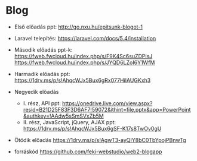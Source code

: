 # Blog

- Első előadás ppt: 
http://go.nxu.hu/epitsunk-blogot-1
- Laravel telepítés: 
https://laravel.com/docs/5.4/installation
- Második előadás ppt-k:
https://fweb.fwcloud.hu/index.php/s/F9K4Sc6suZDPisJ
https://fweb.fwcloud.hu/index.php/s/JYQD6LZoI6Y1WfM

- Harmadik előadás ppt: 
https://1drv.ms/p/s!AhqcWJx5Bux6gRx077HiIAUGKxh3

- Negyedik előadás
   - I. rész, API ppt:
   https://onedrive.live.com/view.aspx?resid=B21D25F83F3D6AF7!59072&ithint=file,pptx&app=PowerPoint&authkey=!AAdw5sSmSVxZb5M
   - II. rész, JavaScript, jQuery, AJAX ppt:
   https://1drv.ms/p/s!AhqcWJx5Bux6gSF-K17s8TwOv0gU

- Ötödik előadás
https://1drv.ms/p/s!AgwT3-ayQIY8bC0TbYpojPBnwTg
+ forráskód https://github.com/feki-webstudio/web2-blogapp
